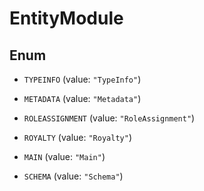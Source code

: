 

# EntityModule

## Enum


* `TYPEINFO` (value: `"TypeInfo"`)

* `METADATA` (value: `"Metadata"`)

* `ROLEASSIGNMENT` (value: `"RoleAssignment"`)

* `ROYALTY` (value: `"Royalty"`)

* `MAIN` (value: `"Main"`)

* `SCHEMA` (value: `"Schema"`)



